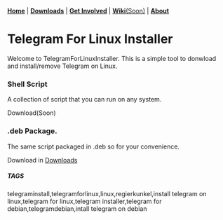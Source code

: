 
 [**Home**](https://regier.github.io/TelegramForLinuxInstaller/) | [**Downloads**](https://github.com/regier/TelegramForLinuxInstaller/releases) | [**Get Involved**](https://github.com/regier/TelegramForLinuxInstaller/issues) | [**Wiki**(Soon)](https://github.com/regier/TelegramForLinuxInstaller/wiki) | [**About**](https://github.com/regier/TelegramForLinuxInstaller/blob/master/README.md)
# Telegram For Linux Installer
Welcome to TelegramForLinuxInstaller.
This is a simple tool to donwload and install/remove Telegram on Linux.

### Shell Script
A collection of script that you can run on any system.

Download(Soon)

### .deb Package.
The same script packaged in .deb so for your convenience.

Download in [Downloads](https://github.com/regier/TelegramForLinuxInstaller/releases)

##### TAGS
telegraminstall,telegramforlinux,linux,regierkunkel,install telegram on linux,telegram for linux,telegram installer,telegram for debian,telegramdebian,intall telegram on debian
